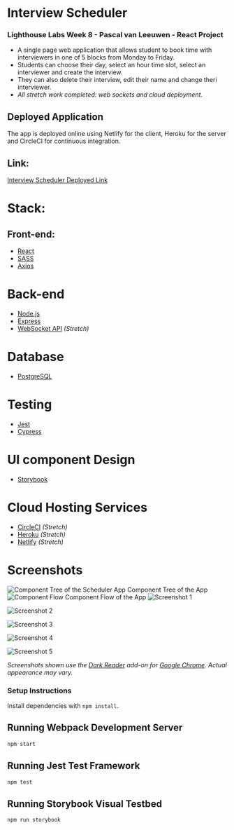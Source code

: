 # Interview Scheduler

### Lighthouse Labs Week 8 - Pascal van Leeuwen - React Project

- A single page web application that allows student to book time with interviewers in one of 5 blocks from Monday to Friday.
- Students can choose their day, select an hour time slot, select an interviewer and create the interview.
- They can also delete their interview, edit their name and change theri interviewer.
- _All stretch work completed: web sockets and cloud deployment._

## Deployed Application

The app is deployed online using Netlify for the client, Heroku for the server and CircleCI for continuous integration.

## Link:

[Interview Scheduler Deployed Link](https://elegant-heisenberg-653b5a.netlify.com/)

# Stack:

## Front-end:

- [React](https://reactjs.org/)
- [SASS](https://sass-lang.com/)
- [Axios](https://github.com/axios/axios)

# Back-end

- [Node.js](https://nodejs.org/)
- [Express](https://expressjs.com/)
- [WebSocket API](https://developer.mozilla.org/en-US/docs/Web/API/WebSockets_API) _(Stretch)_

# Database

- [PostgreSQL](https://www.postgresql.org/)

# Testing

- [Jest](https://jestjs.io/)
- [Cypress](https://www.cypress.io/)

# UI component Design

- [Storybook](https://storybook.js.org/)

# Cloud Hosting Services

- [CircleCI](https://circleci.com/) _(Stretch)_
- [Heroku](https://www.heroku.com/) _(Stretch)_
- [Netlify](https://www.netlify.com/) _(Stretch)_

# Screenshots

![Component Tree of the Scheduler App](https://github.com/Commoddity/scheduler/blob/master/docs/scheduler-components.png)
Component Tree of the App
![Component Flow](https://github.com/Commoddity/scheduler/blob/master/docs/scheduler-flow-chart.png)
Component Flow of the App
![Screenshot 1](https://github.com/Commoddity/scheduler/blob/master/docs/scheduler1.png)

![Screenshot 2](https://github.com/Commoddity/scheduler/blob/master/docs/scheduler2.png)

![Screenshot 3](https://github.com/Commoddity/scheduler/blob/master/docs/scheduler3.png)

![Screenshot 4](https://github.com/Commoddity/scheduler/blob/master/docs/scheduler4.png)

![Screenshot 5](https://github.com/Commoddity/scheduler/blob/master/docs/scheduler5.png)

_Screenshots shown use the [Dark Reader](https://chrome.google.com/webstore/detail/dark-reader/eimadpbcbfnmbkopoojfekhnkhdbieeh?hl=en) add-on for [Google Chrome](https://www.google.com/chrome/). Actual appearance may vary._

### Setup Instructions

Install dependencies with `npm install`.

## Running Webpack Development Server

```sh
npm start
```

## Running Jest Test Framework

```sh
npm test
```

## Running Storybook Visual Testbed

```sh
npm run storybook
```
